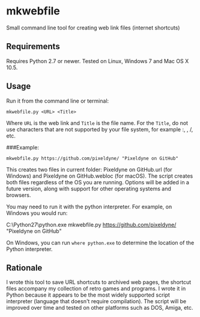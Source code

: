 # mkwebfile
Small command line tool for creating web link files (internet shortcuts)

## Requirements

Requires Python 2.7 or newer. Tested on Linux, Windows 7 and Mac OS X 10.5. 

## Usage

Run it from the command line or terminal:

`mkwebfile.py <URL> <Title>`

Where `URL` is the web link and `Title` is the file name. For the `Title`, do not use characters that are not supported by your file system, for example :, \, /, etc.

###Example: 

`mkwebfile.py https://github.com/pixeldyne/ "Pixeldyne on GitHub"`

This creates two files in current folder: Pixeldyne on GitHub.url (for Windows) and Pixeldyne on GitHub.webloc (for macOS). The script creates both files regardless of the OS you are running. Options will be added in a future version, along with support for other operating systems and browsers.

You may need to run it with the python interpreter. For example, on Windows you would run:

C:\Python27\python.exe mkwebfile.py https://github.com/pixeldyne/ "Pixeldyne on GitHub"

On Windows, you can run `where python.exe` to determine the location of the Python interpreter.

## Rationale

I wrote this tool to save URL shortcuts to archived web pages, the shortcut files accompany my collection of retro games and programs. I wrote it in Python because it appears to be the most widely supported script interpreter (language that doesn't require compilation). The script will be improved over time and tested on other platforms such as DOS, Amiga, etc. 
